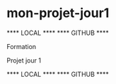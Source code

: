 # mon-projet-jour1

**** LOCAL ****
**** GITHUB ****

Formation

Projet jour 1

**** LOCAL ****
**** GITHUB ****
